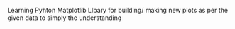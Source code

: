 Learning Pyhton Matplotlib LIbary for building/ making new plots as per the given data to simply the understanding
